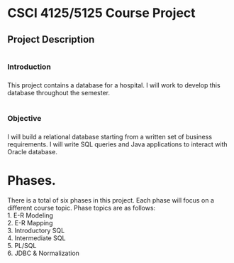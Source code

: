 # CSCI 4125/5125 Course Project
<h2>Project Description<h2/>

# <h3>Introduction<h3/> 
This project contains a database for a hospital. I will work to develop this database throughout the semester. 

# <h3>Objective<h3/> 
I will build a relational database starting from a written set of business requirements. I will write SQL queries and Java applications to interact with Oracle database. 
<br>

# Phases. 
There is a total of six phases in this project. Each phase will focus on a different course topic. Phase topics are as follows:
<br>
	1. E-R Modeling 
	<br>
	2. E-R Mapping
	<br>
	3. Introductory SQL
	<br>
	4. Intermediate SQL
	<br>
	5. PL/SQL
	<br>
	6. JDBC & Normalization 
